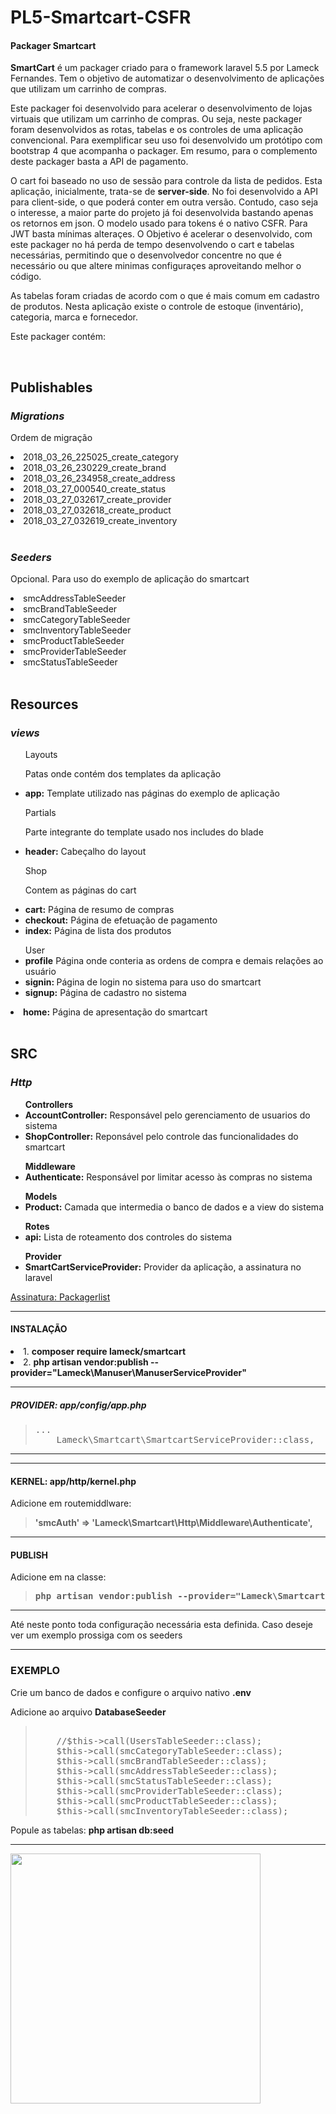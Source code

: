# PL5-Smartcart-CSFR

#### Packager Smartcart

<p><b>SmartCart</b> é um packager criado para o framework laravel 5.5 por Lameck Fernandes. Tem o objetivo de automatizar o desenvolvimento de aplicações que utilizam um carrinho de compras.</p>

<p>Este packager foi desenvolvido para acelerar o desenvolvimento de lojas virtuais que utilizam um carrinho de compras. Ou seja, neste packager foram desenvolvidos as rotas, tabelas e os controles de uma aplicação convencional. Para exemplificar seu uso foi desenvolvido um protótipo com bootstrap 4 que acompanha o packager. Em resumo, para o complemento deste packager basta a API de pagamento.</p>

<p>O cart foi baseado no uso de sessão para controle da lista de pedidos. Esta aplicação, inicialmente, trata-se de <b>server-side</b>. No foi desenvolvido a API para client-side, o que poderá conter em outra versão. Contudo, caso seja o interesse, a maior parte do projeto já foi desenvolvida bastando apenas os retornos em json. O modelo usado para tokens é o nativo CSFR. Para JWT basta mínimas alteraçes. O Objetivo é acelerar o desenvolvido, com este packager no há perda de tempo desenvolvendo o cart e tabelas necessárias, permitindo que o desenvolvedor concentre no que é necessário ou que altere minimas configuraçes aproveitando melhor o código.</p>

<p>As tabelas foram criadas de acordo com o que é mais comum em cadastro de produtos. Nesta aplicação existe o controle de estoque (inventário), categoria, marca e fornecedor.</p>

<p>Este packager contém:</p>
 <br>
  <h2><b>Publishables</b></h2>
  <h3><i>Migrations</i></h3>
  <p>Ordem de migração</p>
  <o>
      <li>2018_03_26_225025_create_category</li>
      <li>2018_03_26_230229_create_brand</li>
      <li>2018_03_26_234958_create_address</li>
      <li>2018_03_27_000540_create_status</li>
      <li>2018_03_27_032617_create_provider</li>
      <li>2018_03_27_032618_create_product</li>
      <li>2018_03_27_032619_create_inventory</li>
  </o>
  <br>
      <h3><i>Seeders</i></h3>
      <p>Opcional. Para uso do exemplo de aplicação do smartcart</p>
      <o>
          <li>smcAddressTableSeeder</li>
          <li>smcBrandTableSeeder</li>
          <li>smcCategoryTableSeeder</li>
          <li>smcInventoryTableSeeder</li>
          <li>smcProductTableSeeder</li>
          <li>smcProviderTableSeeder</li>
          <li>smcStatusTableSeeder</li>
      </o>

   <br>
    <h2><b>Resources</b></h2>
    <h3><i>views</i></h3>
    <o>
        <ul>Layouts
            <p>Patas onde contém dos templates da aplicação</p>
            <li><b>app:</b> Template utilizado nas páginas do exemplo de aplicação</li>
        </ul>
        <ul>Partials
            <p>Parte integrante do template usado nos includes do blade</p>
            <li><b>header:</b> Cabeçalho do layout</li>
        </ul>
        <ul>Shop
            <p>Contem as páginas do cart</p>
            <li><b>cart:</b> Página de resumo de compras</li>
            <li><b>checkout:</b> Página de efetuação de pagamento</li>
            <li><b>index:</b> Página de lista dos produtos</li>
        </ul>
        <ul>User
            <li><b>profile</b> Página onde conteria as ordens de compra e demais relações ao usuário</li>
            <li><b>signin: </b> Página de login no sistema para uso do smartcart</li>
            <li><b>signup:</b> Página de cadastro no sistema</li>
        </ul>
        <li><b>home:</b> Página de apresentação do smartcart</li>
    </o>


   <br>
    <h2><b>SRC</b></h2>
    <h3><i>Http</i></h3>
    <o>
        <ul><b>Controllers</b>
            <li><b>AccountController:</b> Responsável pelo gerenciamento de usuarios do sistema</li>
            <li><b>ShopController:</b> Reponsável pelo controle das funcionalidades do smartcart</li>
        </ul>
        <ul><b>Middleware</b>
            <li><b>Authenticate:</b> Responsável por limitar acesso às compras no sistema</li>                  
        </ul>
        <ul><b>Models</b>
            <li><b>Product:</b> Camada que intermedia o banco de dados e a view do sistema</li>                  
        </ul>
        <ul><b>Rotes</b>
            <li><b>api:</b> Lista de roteamento dos controles do sistema</li>                  
        </ul>
        <ul><b>Provider</b>
            <li><b>SmartCartServiceProvider:</b> Provider da aplicação, a assinatura no laravel</li>             
        </ul>                
    </o>
            
<a href="https://packagist.org/packages/lameck/smartcart">Assinatura: Packagerlist</a>

<hr>

#### INSTALAÇÃO

<o>
  <li>1. <b>composer require lameck/smartcart</b></li>
  <li>2. <b>php artisan vendor:publish --provider="Lameck\Manuser\ManuserServiceProvider"</b></li>
</o>

<hr>

##### PROVIDER: app/config/app.php
<blockquote><pre>
...   
	Lameck\Smartcart\SmartcartServiceProvider::class,
</pre></blockquote>

<hr>
  
 <hr>
 
#### KERNEL: app/http/kernel.php
Adicione em routemiddlware:<br>
<blockquote>
        <b>'smcAuth' => 'Lameck\Smartcart\Http\Middleware\Authenticate',</b>
</blockquote>

<hr>

#### PUBLISH

Adicione em na classe:<br>
<blockquote><pre>
<b>php artisan vendor:publish --provider="Lameck\Smartcart\SmartcartServiceProvider"</b>
</pre></blockquote>

<hr>

<p>Até neste ponto toda configuração necessária esta definida. Caso deseje ver um exemplo prossiga com os seeders</p>

<hr>

### EXEMPLO
<p>Crie um banco de dados e configure o arquivo nativo <b>.env</b></p>
<p>Adicione ao arquivo <b>DatabaseSeeder</b></p>
<blockquote><pre>    
    //$this->call(UsersTableSeeder::class);
    $this->call(smcCategoryTableSeeder::class);
    $this->call(smcBrandTableSeeder::class);
    $this->call(smcAddressTableSeeder::class);
    $this->call(smcStatusTableSeeder::class);        
    $this->call(smcProviderTableSeeder::class);
    $this->call(smcProductTableSeeder::class);
    $this->call(smcInventoryTableSeeder::class);
</pre></blockquote>
<p>Popule as tabelas: <b>php artisan db:seed</b></p>

<hr>

<img src="https://s18.postimg.org/l3tkwszh5/Dominio.jpg" widht="400" height="400">

